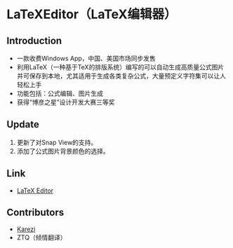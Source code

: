 LaTeXEditor（LaTeX编辑器）
===========

## Introduction
- 一款收费Windows App，中国、美国市场同步发售
- 利用LaTeX（一种基于TeX的排版系统）编写的可以自动生成高质量公式图片并可保存到本地，尤其适用于生成各类复杂公式，大量预定义字符集可以让人轻松上手
- 功能包括：公式编辑、图片生成
- 获得“博彦之星”设计开发大赛三等奖

## Update
1. 更新了对Snap View的支持。
2. 添加了公式图片背景颜色的选择。

## Link
* [LaTeX Editor](http://apps.microsoft.com/windows/zh-cn/app/latex-editor/16464211-ccbd-495f-92f1-f89a21d09d84)

## Contributors
* [Karezi](http://karez1.com/)
* ZTQ（倾情翻译）
